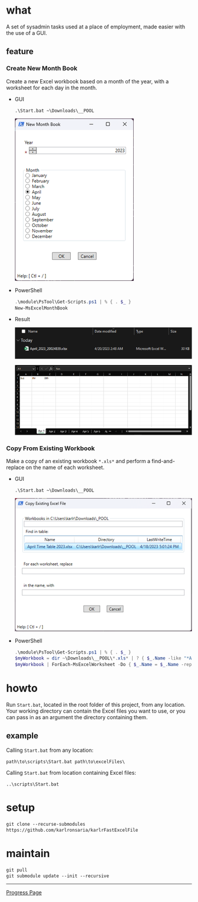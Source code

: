 # what
A set of sysadmin tasks used at a place of employment, made easier with the use of a GUI.

## feature

### Create New Month Book
Create a new Excel workbook based on a month of the year, with a worksheet for each day in the month.

- GUI
  ```dos
  .\Start.bat ~\Downloads\__POOL
  ```
  ![2023_04_20_024708](./res/2023_04_20_024708.png)

- PowerShell
  ```powershell
  .\module\PsTool\Get-Scripts.ps1 | % { . $_ }
  New-MsExcelMonthBook
  ```
- Result

  ![2023_04_20_025210](./res/2023_04_20_025210.png)

  ![2023_04_20_025311](./res/2023_04_20_025311.png)

### Copy From Existing Workbook
Make a copy of an existing workbook ``*.xls*`` and perform a find-and-replace on the name of each worksheet.

- GUI
  ```dos
  .\Start.bat ~\Downloads\__POOL
  ```
  ![2023_04_18_170229](./res/2023_04_18_170229.png)

- PowerShell
  ```powershell
  .\module\PsTool\Get-Scripts.ps1 | % { . $_ }
  $myWorkbook = dir ~\Downloads\__POOL\*.xls* | ? { $_.Name -like "*April*" }
  $myWorkbook | ForEach-MsExcelWorksheet -Do { $_.Name = $_.Name -replace "Apr", "Dec" }
  ```

# howto
Run ``Start.bat``, located in the root folder of this project, from any location. Your working directory can contain the Excel files you want to use, or you can pass in as an argument the directory containing them.

## example

Calling ``Start.bat`` from any location:

```dos
path\to\scripts\Start.bat path\to\excelFiles\
```

Calling ``Start.bat`` from location containing Excel files:

```dos
..\scripts\Start.bat
```

# setup

```dos
git clone --recurse-submodules https://github.com/karlronsaria/karlrFastExcelFile
```

# maintain

```dos
git pull
git submodule update --init --recursive
```

---

[Progress Page](./doc/todo.md)
